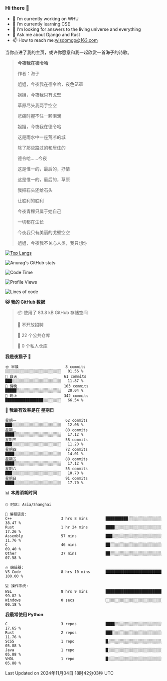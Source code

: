 ### Hi there 👋



- 🔭 I’m currently working on WHU
- 🌱 I’m currently learning CSE
- 🤔 I'm looking for answers to the living universe and everything
- 💬 Ask me about Django and Rust
- 📫 How to reach me:wisdomgo@163.com

当你点进了我的主页，或许你愿意和我一起欣赏一首海子的诗歌。

>**今夜我在德令哈**
>
>作者：海子
>
>姐姐，今夜我在德令哈，夜色笼罩
>
>姐姐，今夜我只有戈壁
>
>草原尽头我两手空空
>
>悲痛时握不住一颗泪滴
>
>姐姐，今夜我在德令哈
>
>这是雨水中一座荒凉的城
>
>除了那些路过的和居住的
>
>德令哈......今夜
>
>这是惟一的，最后的，抒情
>
>这是惟一的，最后的，草原
>
>我把石头还给石头
>
>让胜利的胜利
>
>今夜青稞只属于她自己
>
>一切都在生长
>
>今夜我只有美丽的戈壁空空
>
>姐姐，今夜我不关心人类，我只想你



[![Top Langs](https://github-readme-stats.vercel.app/api/top-langs/?username=wisdomgo&theme=onedark)](https://github.com/anuraghazra/github-readme-stats)

![Anurag's GitHub stats](https://github-readme-stats.vercel.app/api?username=wisdomgo&hide=contribs,stars&theme=synthwave)

<!--START_SECTION:waka-->
![Code Time](http://img.shields.io/badge/Code%20Time-308%20hrs%2010%20mins-blue)

![Profile Views](http://img.shields.io/badge/%E4%B8%AA%E4%BA%BA%E8%B5%84%E6%96%99%E8%A7%82%E7%9C%8B%E6%AC%A1%E6%95%B0-1-blue)

![Lines of code](https://img.shields.io/badge/%E4%BB%8E%E3%80%8CHello%20World%E3%80%8D%E8%B5%B7%E6%88%91%E5%B7%B2%E7%BB%8F%E5%86%99%E4%BA%86-640.1%20thousand%20%E8%A1%8C%E4%BB%A3%E7%A0%81-blue)

**🐱 我的 GitHub 数据** 

> 📦  使用了 83.8 kB GitHub 存储空间 
 > 
> 🚫 不开放招聘
 > 
> 📜 22 个公共仓库 
 > 
> 🔑 0 个私人仓库 
 > 
**我是夜猫子 🦉** 

```text
🌞 早晨                     8 commits           ░░░░░░░░░░░░░░░░░░░░░░░░░   01.56 % 
🌆 白天                     61 commits          ███░░░░░░░░░░░░░░░░░░░░░░   11.87 % 
🌃 傍晚                     103 commits         █████░░░░░░░░░░░░░░░░░░░░   20.04 % 
🌙 晚上                     342 commits         █████████████████░░░░░░░░   66.54 % 
```
📅 **我最有效率是在 星期日** 

```text
星期一                      62 commits          ███░░░░░░░░░░░░░░░░░░░░░░   12.06 % 
星期二                      88 commits          ████░░░░░░░░░░░░░░░░░░░░░   17.12 % 
星期三                      58 commits          ███░░░░░░░░░░░░░░░░░░░░░░   11.28 % 
星期四                      72 commits          ████░░░░░░░░░░░░░░░░░░░░░   14.01 % 
星期五                      88 commits          ████░░░░░░░░░░░░░░░░░░░░░   17.12 % 
星期六                      55 commits          ███░░░░░░░░░░░░░░░░░░░░░░   10.70 % 
星期日                      91 commits          ████░░░░░░░░░░░░░░░░░░░░░   17.70 % 
```


📊 **本周消耗时间** 

```text
🕑︎ 时区: Asia/Shanghai

💬 编程语言: 
C++                      3 hrs 8 mins        ██████████░░░░░░░░░░░░░░░   38.47 % 
Rust                     1 hr 24 mins        ████░░░░░░░░░░░░░░░░░░░░░   17.26 % 
Assembly                 57 mins             ███░░░░░░░░░░░░░░░░░░░░░░   11.76 % 
C                        46 mins             ██░░░░░░░░░░░░░░░░░░░░░░░   09.40 % 
Other                    37 mins             ██░░░░░░░░░░░░░░░░░░░░░░░   07.58 % 

🔥 编辑器: 
VS Code                  8 hrs 10 mins       █████████████████████████   100.00 % 

💻 操作系统: 
WSL                      8 hrs 9 mins        █████████████████████████   99.82 % 
Windows                  0 secs              ░░░░░░░░░░░░░░░░░░░░░░░░░   00.18 % 
```

**我最常使用 Python** 

```text
C                        3 repos             ████░░░░░░░░░░░░░░░░░░░░░   17.65 % 
Rust                     2 repos             ███░░░░░░░░░░░░░░░░░░░░░░   11.76 % 
SCSS                     1 repo              █░░░░░░░░░░░░░░░░░░░░░░░░   05.88 % 
Java                     1 repo              █░░░░░░░░░░░░░░░░░░░░░░░░   05.88 % 
VHDL                     1 repo              █░░░░░░░░░░░░░░░░░░░░░░░░   05.88 % 
```




 Last Updated on 2024年11月04日 18时42分03秒 UTC
<!--END_SECTION:waka-->
